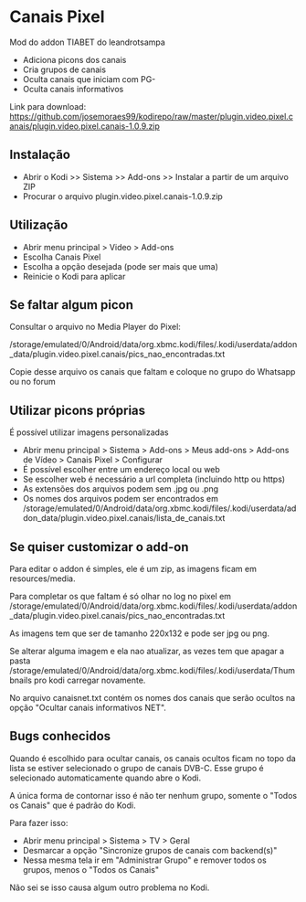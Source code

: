 <h1>Canais Pixel</h1>

Mod do addon TIABET do leandrotsampa

- Adiciona picons dos canais
- Cria grupos de canais
- Oculta canais que iniciam com PG-
- Oculta canais informativos

Link para download:
https://github.com/josemoraes99/kodirepo/raw/master/plugin.video.pixel.canais/plugin.video.pixel.canais-1.0.9.zip


<h2>Instalação</h2>

- Abrir o Kodi >> Sistema >> Add-ons >> Instalar a partir de um arquivo ZIP
- Procurar o arquivo plugin.video.pixel.canais-1.0.9.zip

<h2>Utilização</h2>

- Abrir menu principal > Video > Add-ons
- Escolha Canais Pixel
- Escolha a opção desejada (pode ser mais que uma)
- Reinicie o Kodi para aplicar

<h2>Se faltar algum picon</h2>

Consultar o arquivo no Media Player do Pixel:

/storage/emulated/0/Android/data/org.xbmc.kodi/files/.kodi/userdata/addon_data/plugin.video.pixel.canais/pics_nao_encontradas.txt

Copie desse arquivo os canais que faltam e coloque no grupo do Whatsapp ou no forum

<h2>Utilizar picons próprias</h2>

É possível utilizar imagens personalizadas

- Abrir menu principal > Sistema > Add-ons > Meus add-ons > Add-ons de Vídeo > Canais Pixel > Configurar
- É possível escolher entre um endereço local ou web
- Se escolher web é necessário a url completa (incluindo http ou https)
- As extensões dos arquivos podem sem .jpg ou .png
- Os nomes dos arquivos podem ser encontrados em /storage/emulated/0/Android/data/org.xbmc.kodi/files/.kodi/userdata/addon_data/plugin.video.pixel.canais/lista_de_canais.txt

<h2>Se quiser customizar o add-on</h2>

Para editar o addon é simples, ele é um zip, as imagens ficam em resources/media.

Para completar os que faltam é só olhar no log no pixel em /storage/emulated/0/Android/data/org.xbmc.kodi/files/.kodi/userdata/addon_data/plugin.video.pixel.canais/pics_nao_encontradas.txt

As imagens tem que ser de tamanho 220x132 e pode ser jpg ou png.

Se  alterar alguma imagem e ela nao atualizar, as vezes tem que apagar a pasta /storage/emulated/0/Android/data/org.xbmc.kodi/files/.kodi/userdata/Thumbnails pro kodi carregar novamente.

No arquivo canaisnet.txt contém os nomes dos canais que serão ocultos na opção "Ocultar canais informativos NET".

<h2>Bugs conhecidos</h2>

Quando é escolhido para ocultar canais, os canais ocultos ficam no topo da lista se estiver selecionado o grupo de canais DVB-C. Esse grupo é selecionado automaticamente quando abre o Kodi.

A única forma de contornar isso é não ter nenhum grupo, somente o "Todos os Canais" que é padrão do Kodi.

Para fazer isso:

- Abrir menu principal > Sistema > TV > Geral
- Desmarcar a opção "Sincronize grupos de canais com backend(s)"
- Nessa mesma tela ir em "Administrar Grupo" e remover todos os grupos, menos o "Todos os Canais"

Não sei se isso causa algum outro problema no Kodi.
